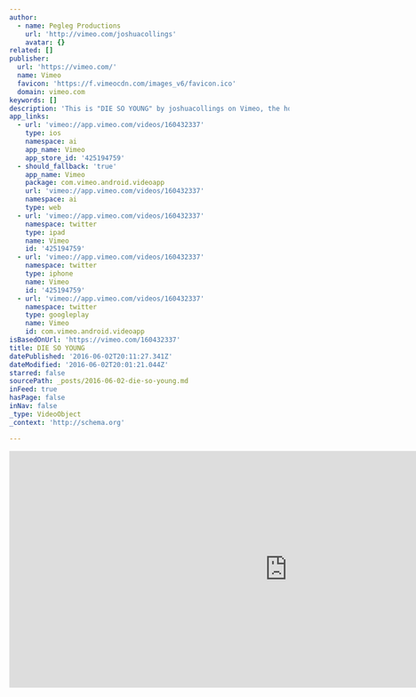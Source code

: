 ```yaml
---
author:
  - name: Pegleg Productions
    url: 'http://vimeo.com/joshuacollings'
    avatar: {}
related: []
publisher:
  url: 'https://vimeo.com/'
  name: Vimeo
  favicon: 'https://f.vimeocdn.com/images_v6/favicon.ico'
  domain: vimeo.com
keywords: []
description: 'This is "DIE SO YOUNG" by joshuacollings on Vimeo, the home for high quality videos and the people who love them.'
app_links:
  - url: 'vimeo://app.vimeo.com/videos/160432337'
    type: ios
    namespace: ai
    app_name: Vimeo
    app_store_id: '425194759'
  - should_fallback: 'true'
    app_name: Vimeo
    package: com.vimeo.android.videoapp
    url: 'vimeo://app.vimeo.com/videos/160432337'
    namespace: ai
    type: web
  - url: 'vimeo://app.vimeo.com/videos/160432337'
    namespace: twitter
    type: ipad
    name: Vimeo
    id: '425194759'
  - url: 'vimeo://app.vimeo.com/videos/160432337'
    namespace: twitter
    type: iphone
    name: Vimeo
    id: '425194759'
  - url: 'vimeo://app.vimeo.com/videos/160432337'
    namespace: twitter
    type: googleplay
    name: Vimeo
    id: com.vimeo.android.videoapp
isBasedOnUrl: 'https://vimeo.com/160432337'
title: DIE SO YOUNG
datePublished: '2016-06-02T20:11:27.341Z'
dateModified: '2016-06-02T20:01:21.044Z'
starred: false
sourcePath: _posts/2016-06-02-die-so-young.md
inFeed: true
hasPage: false
inNav: false
_type: VideoObject
_context: 'http://schema.org'

---
```

<iframe src="https://cdn.embedly.com/widgets/media.html?src=https%3A%2F%2Fplayer.vimeo.com%2Fvideo%2F160432337&amp;url=https%3A%2F%2Fvimeo.com%2F160432337&amp;image=http%3A%2F%2Fi.vimeocdn.com%2Fvideo%2F562423035_1280.jpg&amp;key=b7d04c9b404c499eba89ee7072e1c4f7&amp;type=text%2Fhtml&amp;schema=vimeo" width="1000" height="426" scrolling="no" frameborder="0" allowfullscreen="" style=""></iframe>
